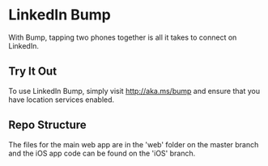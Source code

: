# LinkedIn Bump

With Bump, tapping two phones together is all it takes to connect on LinkedIn.  

## Try It Out

To use LinkedIn Bump, simply visit http://aka.ms/bump and ensure that you have location services enabled.

## Repo Structure

The files for the main web app are in the 'web' folder on the master branch and the iOS app code can be found on the 'iOS' branch.
